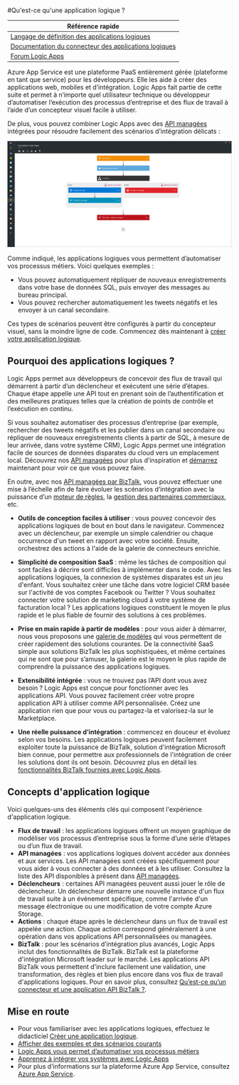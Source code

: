 <properties 
	pageTitle="Qu'est-ce qu'une application logique ?" 
	description="En savoir plus sur les applications logiques App Service" 
	authors="kevinlam1" 
	manager="dwrede" 
	editor="" 
	services="app-service\logic" 
	documentationCenter=""/>

<tags
	ms.service="app-service-logic"
	ms.workload="na"
	ms.tgt_pltfrm="na"
	ms.devlang="na"
	ms.topic="hero-article" 
	ms.date="04/07/2016"
	ms.author="klam"/>

#Qu'est-ce qu'une application logique ?

| Référence rapide |
| --------------- |
| [Langage de définition des applications logiques](https://msdn.microsoft.com/library/azure/mt643789.aspx) |
| [Documentation du connecteur des applications logiques](../connectors/apis-list.md) |
| [Forum Logic Apps](https://social.msdn.microsoft.com/Forums/fr-FR/home?forum=azurelogicapps) |

Azure App Service est une plateforme PaaS entièrement gérée (plateforme en tant que service) pour les développeurs. Elle les aide à créer des applications web, mobiles et d’intégration. Logic Apps fait partie de cette suite et permet à n’importe quel utilisateur technique ou développeur d’automatiser l’exécution des processus d’entreprise et des flux de travail à l’aide d’un concepteur visuel facile à utiliser.

De plus, vous pouvez combiner Logic Apps avec des [API managées][managedapis] intégrées pour résoudre facilement des scénarios d’intégration délicats :

![Concepteur d’application de flux](./media/app-service-logic-what-are-logic-apps/LogicAppCapture2.png)

Comme indiqué, les applications logiques vous permettent d’automatiser vos processus métiers. Voici quelques exemples :
 
* Vous pouvez automatiquement répliquer de nouveaux enregistrements dans votre base de données SQL, puis envoyer des messages au bureau principal.   
* Vous pouvez rechercher automatiquement les tweets négatifs et les envoyer à un canal secondaire.

Ces types de scénarios peuvent être configurés à partir du concepteur visuel, sans la moindre ligne de code. Commencez dès maintenant à [créer votre application logique][create].

## Pourquoi des applications logiques ?

Logic Apps permet aux développeurs de concevoir des flux de travail qui démarrent à partir d’un déclencheur et exécutent une série d’étapes. Chaque étape appelle une API tout en prenant soin de l’authentification et des meilleures pratiques telles que la création de points de contrôle et l’exécution en continu.

Si vous souhaitez automatiser des processus d’entreprise (par exemple, rechercher des tweets négatifs et les publier dans un canal secondaire ou répliquer de nouveaux enregistrements clients à partir de SQL, à mesure de leur arrivée, dans votre système CRM), Logic Apps permet une intégration facile de sources de données disparates du cloud vers un emplacement local. Découvrez nos [API managées][managedapis] pour plus d’inspiration et [démarrez][create] maintenant pour voir ce que vous pouvez faire.

En outre, avec nos [API managées par BizTalk][biztalk], vous pouvez effectuer une mise à l’échelle afin de faire évoluer les scénarios d’intégration avec la puissance d’un [moteur de règles][rules], la [gestion des partenaires commerciaux][tpm], etc.

- **Outils de conception faciles à utiliser** : vous pouvez concevoir des applications logiques de bout en bout dans le navigateur. Commencez avec un déclencheur, par exemple un simple calendrier ou chaque occurrence d'un tweet en rapport avec votre société. Ensuite, orchestrez des actions à l'aide de la galerie de connecteurs enrichie.

- **Simplicité de composition SaaS** : même les tâches de composition qui sont faciles à décrire sont difficiles à implémenter dans le code. Avec les applications logiques, la connexion de systèmes disparates est un jeu d'enfant. Vous souhaitez créer une tâche dans votre logiciel CRM basée sur l'activité de vos comptes Facebook ou Twitter ? Vous souhaitez connecter votre solution de marketing cloud à votre système de facturation local ? Les applications logiques constituent le moyen le plus rapide et le plus fiable de fournir des solutions à ces problèmes.

- **Prise en main rapide à partir de modèles** : pour vous aider à démarrer, nous vous proposons une [galerie de modèles][templates] qui vous permettent de créer rapidement des solutions courantes. De la connectivité SaaS simple aux solutions BizTalk les plus sophistiquées, et même certaines qui ne sont que pour s’amuser, la galerie est le moyen le plus rapide de comprendre la puissance des applications logiques.

- **Extensibilité intégrée** : vous ne trouvez pas l’API dont vous avez besoin ? Logic Apps est conçue pour fonctionner avec les applications API. Vous pouvez facilement créer votre propre application API à utiliser comme API personnalisée. Créez une application rien que pour vous ou partagez-la et valorisez-la sur le Marketplace.

- **Une réelle puissance d’intégration** : commencez en douceur et évoluez selon vos besoins. Les applications logiques peuvent facilement exploiter toute la puissance de BizTalk, solution d'intégration Microsoft bien connue, pour permettre aux professionnels de l'intégration de créer les solutions dont ils ont besoin. Découvrez plus en détail les [fonctionnalités BizTalk fournies avec Logic Apps][biztalk].

## Concepts d'application logique

Voici quelques-uns des éléments clés qui composent l'expérience d'application logique.

- **Flux de travail** : les applications logiques offrent un moyen graphique de modéliser vos processus d’entreprise sous la forme d’une série d’étapes ou d’un flux de travail.
- **API managées** : vos applications logiques doivent accéder aux données et aux services. Les API managées sont créées spécifiquement pour vous aider à vous connecter à des données et à les utiliser. Consultez la liste des API disponibles à présent dans [API managées][managedapis].
- **Déclencheurs** : certaines API managées peuvent aussi jouer le rôle de déclencheur. Un déclencheur démarre une nouvelle instance d'un flux de travail suite à un événement spécifique, comme l'arrivée d'un message électronique ou une modification de votre compte Azure Storage.
-  **Actions** : chaque étape après le déclencheur dans un flux de travail est appelée une action. Chaque action correspond généralement à une opération dans vos applications API personnalisées ou managées.
- **BizTalk** : pour les scénarios d’intégration plus avancés, Logic Apps inclut des fonctionnalités de BizTalk. BizTalk est la plateforme d'intégration Microsoft leader sur le marché. Les applications API BizTalk vous permettent d'inclure facilement une validation, une transformation, des règles et bien plus encore dans vos flux de travail d'applications logiques. Pour en savoir plus, consultez [Qu’est-ce qu’un connecteur et une application API BizTalk ?][biztalk].

## Mise en route  

 - Pour vous familiariser avec les applications logiques, effectuez le didacticiel [Créer une application logique][create].  
 - [Afficher des exemples et des scénarios courants](app-service-logic-examples-and-scenarios.md)
 - [Logic Apps vous permet d’automatiser vos processus métiers](http://channel9.msdn.com/Events/Build/2016/T694) 
 - [Apprenez à intégrer vos systèmes avec Logic Apps](http://channel9.msdn.com/Events/Build/2016/P462)
- Pour plus d’informations sur la plateforme Azure App Service, consultez [Azure App Service][appservice].

[biztalk]: app-service-logic-what-are-biztalk-api-apps.md
[appservice]: ../app-service/app-service-value-prop-what-is.md
[create]: app-service-logic-create-a-logic-app.md
[managedapis]: ../connectors/apis-list.md
[tpm]: app-service-logic-create-a-trading-partner-agreement.md
[rules]: app-service-logic-use-biztalk-rules.md
[templates]: app-service-logic-use-logic-app-templates.md

<!---HONumber=AcomDC_0601_2016-->